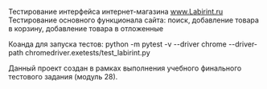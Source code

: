 Тестирование интерфейса интернет-магазина www.Labirint.ru
Тестирование основного функционала сайта: поиск, добавление товара в корзину, добавление товара в отложенные

Коанда для запуска тестов:
python -m pytest -v --driver chrome --driver-path chromedriver.exetests/test_labirint.py

Данный проект создан в рамках выполнения учебного финального тестового задания (модуль 28).
